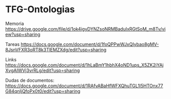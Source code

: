 # TFG-Ontologias

Memoria
https://drive.google.com/file/d/1ok4igyDYNZsoNRMBaduIxRGtSoM_m8Tv/view?usp=sharing

Tareas
https://docs.google.com/document/d/1foQPPwWJxQIybao8gMV-8JsnVFXR3oRT8k3TlEMZXdg/edit?usp=sharing

Links
https://docs.google.com/document/d/1hLaBmY1hbhX4oND1ups_X5ZK2iYAjXvgAIWVj3vrRLg/edit?usp=sharing

Dudas de documentos:
https://docs.google.com/document/d/1RAfvABaHfWFXQhuTGL1l5HTOnx77G84qnIjQfoPx0t0/edit?usp=sharing


